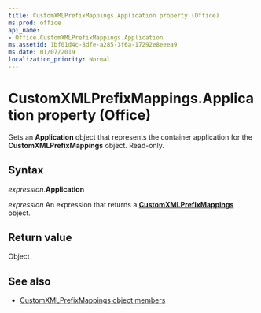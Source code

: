 ```yaml
---
title: CustomXMLPrefixMappings.Application property (Office)
ms.prod: office
api_name:
- Office.CustomXMLPrefixMappings.Application
ms.assetid: 1bf01d4c-8dfe-a285-3f6a-17292e8eeea9
ms.date: 01/07/2019
localization_priority: Normal
---
```



# CustomXMLPrefixMappings.Application property (Office)

Gets an **Application** object that represents the container application for the **CustomXMLPrefixMappings** object. Read-only.


## Syntax

_expression_.**Application**

_expression_ An expression that returns a **[CustomXMLPrefixMappings](Office.CustomXMLPrefixMappings.md)** object.


## Return value

Object


## See also

- [CustomXMLPrefixMappings object members](overview/library-reference/customxmlprefixmappings-members-office.md)

